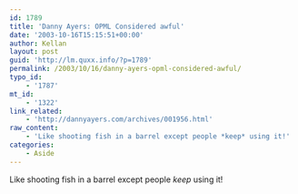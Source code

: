 ```yaml
---
id: 1789
title: 'Danny Ayers: OPML Considered awful'
date: '2003-10-16T15:15:51+00:00'
author: Kellan
layout: post
guid: 'http://lm.quxx.info/?p=1789'
permalink: /2003/10/16/danny-ayers-opml-considered-awful/
typo_id:
    - '1787'
mt_id:
    - '1322'
link_related:
    - 'http://dannyayers.com/archives/001956.html'
raw_content:
    - 'Like shooting fish in a barrel except people *keep* using it!'
categories:
    - Aside
---
```


Like shooting fish in a barrel except people *keep* using it!